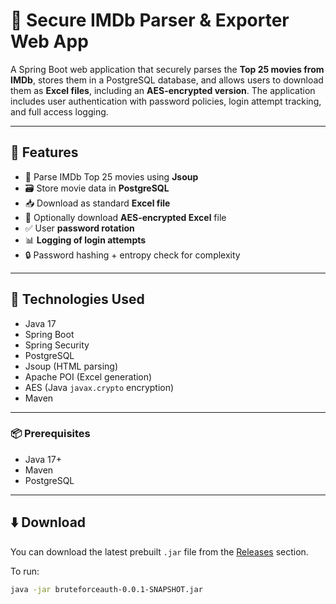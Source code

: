 # 🔐 Secure IMDb Parser & Exporter Web App

A Spring Boot web application that securely parses the **Top 25 movies from IMDb**, stores them in a PostgreSQL database, and allows users to download them as **Excel files**, including an **AES-encrypted version**. The application includes user authentication with password policies, login attempt tracking, and full access logging.

---

## 🚀 Features

- 🔎 Parse IMDb Top 25 movies using **Jsoup**
- 🗃️ Store movie data in **PostgreSQL**
- 📥 Download as standard **Excel file**
- 🔐 Optionally download **AES-encrypted Excel** file
- ✅ User **password rotation**
- 📊 **Logging of login attempts** 
- 🔒 Password hashing + entropy check for complexity

---

## 🧠 Technologies Used

- Java 17
- Spring Boot
- Spring Security
- PostgreSQL
- Jsoup (HTML parsing)
- Apache POI (Excel generation)
- AES (Java `javax.crypto` encryption)
- Maven

---

### 📦 Prerequisites

- Java 17+
- Maven
- PostgreSQL

---


## ⬇️ Download

You can download the latest prebuilt `.jar` file from the [Releases](https://github.com/zecqeem/SomeShit/releases) section.

To run:

```bash
java -jar bruteforceauth-0.0.1-SNAPSHOT.jar

